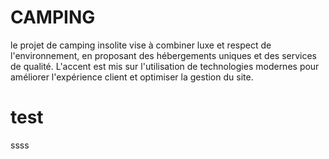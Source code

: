 # CAMPING
le projet de camping insolite vise à combiner luxe et respect de l'environnement, en proposant des hébergements uniques et des services de qualité. L'accent est mis sur l'utilisation de technologies modernes pour améliorer l'expérience client et optimiser la gestion du site.

# test
ssss
